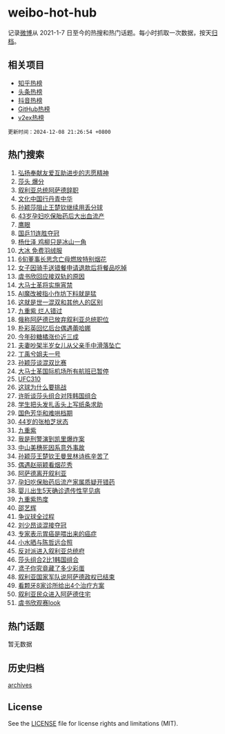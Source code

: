# weibo-hot-hub

记录[微博](https://www.weibo.com)从 2021-1-7 日至今的热搜和热门话题。每小时抓取一次数据，按天[归档](archives)。

## 相关项目

- [知乎热榜](https://github.com/snaildev/zhihu-hot-hub)
- [头条热榜](https://github.com/snaildev/toutiao-hot-hub)
- [抖音热榜](https://github.com/snaildev/douyin-hot-hub)
- [GitHub热榜](https://github.com/snaildev/github-hot-hub)
- [v2ex热榜](https://github.com/snaildev/v2ex-hot-hub)


`更新时间：2024-12-08 21:26:54 +0800`

## 热门搜索

1. [弘扬奉献友爱互助进步的志愿精神](https://m.weibo.cn/search?containerid=100103type%3D1%26t%3D10%26q%3D%23%E5%BC%98%E6%89%AC%E5%A5%89%E7%8C%AE%E5%8F%8B%E7%88%B1%E4%BA%92%E5%8A%A9%E8%BF%9B%E6%AD%A5%E7%9A%84%E5%BF%97%E6%84%BF%E7%B2%BE%E7%A5%9E%23&stream_entry_id=51&isnewpage=1&extparam=seat%3D1%26dgr%3D0%26filter_type%3Drealtimehot%26stream_entry_id%3D51%26c_type%3D51%26q%3D%2523%25E5%25BC%2598%25E6%2589%25AC%25E5%25A5%2589%25E7%258C%25AE%25E5%258F%258B%25E7%2588%25B1%25E4%25BA%2592%25E5%258A%25A9%25E8%25BF%259B%25E6%25AD%25A5%25E7%259A%2584%25E5%25BF%2597%25E6%2584%25BF%25E7%25B2%25BE%25E7%25A5%259E%2523%26pos%3D0%26cate%3D10103%26display_time%3D1733664413%26pre_seqid%3D17336644136500222365317)
1. [莎头 爆分](https://m.weibo.cn/search?containerid=100103type%3D1%26t%3D10%26q%3D%E8%8E%8E%E5%A4%B4+%E7%88%86%E5%88%86&stream_entry_id=31&isnewpage=1&extparam=seat%3D1%26flag%3D2%26c_type%3D31%26pos%3D0%26q%3D%25E8%258E%258E%25E5%25A4%25B4%2520%25E7%2588%2586%25E5%2588%2586%26dgr%3D0%26lcate%3D5001%26stream_entry_id%3D31%26cate%3D5001%26realpos%3D1%26band_rank%3D1%26filter_type%3Drealtimehot%26display_time%3D1733664413%26pre_seqid%3D17336644136500222365317)
1. [叙利亚总统阿萨德辞职](https://m.weibo.cn/search?containerid=100103type%3D1%26t%3D10%26q%3D%23%E5%8F%99%E5%88%A9%E4%BA%9A%E6%80%BB%E7%BB%9F%E9%98%BF%E8%90%A8%E5%BE%B7%E8%BE%9E%E8%81%8C%23&stream_entry_id=31&isnewpage=1&extparam=seat%3D1%26flag%3D1%26c_type%3D31%26pos%3D1%26q%3D%2523%25E5%258F%2599%25E5%2588%25A9%25E4%25BA%259A%25E6%2580%25BB%25E7%25BB%259F%25E9%2598%25BF%25E8%2590%25A8%25E5%25BE%25B7%25E8%25BE%259E%25E8%2581%258C%2523%26dgr%3D0%26lcate%3D5001%26stream_entry_id%3D31%26cate%3D5001%26realpos%3D2%26band_rank%3D2%26filter_type%3Drealtimehot%26display_time%3D1733664413%26pre_seqid%3D17336644136500222365317)
1. [文化中国行丹青中华](https://m.weibo.cn/search?containerid=100103type%3D1%26t%3D10%26q%3D%23%E6%96%87%E5%8C%96%E4%B8%AD%E5%9B%BD%E8%A1%8C%E4%B8%B9%E9%9D%92%E4%B8%AD%E5%8D%8E%23&stream_entry_id=31&isnewpage=1&extparam=seat%3D1%26flag%3D1%26c_type%3D31%26pos%3D2%26q%3D%2523%25E6%2596%2587%25E5%258C%2596%25E4%25B8%25AD%25E5%259B%25BD%25E8%25A1%258C%25E4%25B8%25B9%25E9%259D%2592%25E4%25B8%25AD%25E5%258D%258E%2523%26dgr%3D0%26lcate%3D5001%26stream_entry_id%3D31%26cate%3D5001%26realpos%3D3%26band_rank%3D3%26filter_type%3Drealtimehot%26display_time%3D1733664413%26pre_seqid%3D17336644136500222365317)
1. [孙颖莎阻止王楚钦继续用丢分球](https://m.weibo.cn/search?containerid=100103type%3D1%26t%3D10%26q%3D%23%E5%AD%99%E9%A2%96%E8%8E%8E%E9%98%BB%E6%AD%A2%E7%8E%8B%E6%A5%9A%E9%92%A6%E7%BB%A7%E7%BB%AD%E7%94%A8%E4%B8%A2%E5%88%86%E7%90%83%23&stream_entry_id=31&isnewpage=1&extparam=seat%3D1%26flag%3D1%26c_type%3D31%26pos%3D3%26q%3D%2523%25E5%25AD%2599%25E9%25A2%2596%25E8%258E%258E%25E9%2598%25BB%25E6%25AD%25A2%25E7%258E%258B%25E6%25A5%259A%25E9%2592%25A6%25E7%25BB%25A7%25E7%25BB%25AD%25E7%2594%25A8%25E4%25B8%25A2%25E5%2588%2586%25E7%2590%2583%2523%26dgr%3D0%26lcate%3D5001%26stream_entry_id%3D31%26cate%3D5001%26realpos%3D4%26band_rank%3D4%26filter_type%3Drealtimehot%26display_time%3D1733664413%26pre_seqid%3D17336644136500222365317)
1. [43岁孕妇吃保胎药后大出血流产](https://m.weibo.cn/search?containerid=100103type%3D1%26t%3D10%26q%3D%2343%E5%B2%81%E5%AD%95%E5%A6%87%E5%90%83%E4%BF%9D%E8%83%8E%E8%8D%AF%E5%90%8E%E5%A4%A7%E5%87%BA%E8%A1%80%E6%B5%81%E4%BA%A7%23&stream_entry_id=31&isnewpage=1&extparam=seat%3D1%26flag%3D1%26c_type%3D31%26pos%3D4%26q%3D%252343%25E5%25B2%2581%25E5%25AD%2595%25E5%25A6%2587%25E5%2590%2583%25E4%25BF%259D%25E8%2583%258E%25E8%258D%25AF%25E5%2590%258E%25E5%25A4%25A7%25E5%2587%25BA%25E8%25A1%2580%25E6%25B5%2581%25E4%25BA%25A7%2523%26dgr%3D0%26lcate%3D5001%26stream_entry_id%3D31%26cate%3D5001%26realpos%3D5%26band_rank%3D5%26filter_type%3Drealtimehot%26display_time%3D1733664413%26pre_seqid%3D17336644136500222365317)
1. [鹰眼](https://m.weibo.cn/search?containerid=100103type%3D1%26t%3D10%26q%3D%E9%B9%B0%E7%9C%BC&stream_entry_id=31&isnewpage=1&extparam=seat%3D1%26flag%3D0%26c_type%3D31%26pos%3D5%26q%3D%25E9%25B9%25B0%25E7%259C%25BC%26dgr%3D0%26lcate%3D5001%26stream_entry_id%3D31%26cate%3D5001%26realpos%3D6%26band_rank%3D6%26filter_type%3Drealtimehot%26display_time%3D1733664413%26pre_seqid%3D17336644136500222365317)
1. [国乒11连胜夺冠](https://m.weibo.cn/search?containerid=100103type%3D1%26t%3D10%26q%3D%23%E5%9B%BD%E4%B9%9211%E8%BF%9E%E8%83%9C%E5%A4%BA%E5%86%A0%23&stream_entry_id=31&isnewpage=1&extparam=seat%3D1%26flag%3D1%26c_type%3D31%26pos%3D6%26q%3D%2523%25E5%259B%25BD%25E4%25B9%259211%25E8%25BF%259E%25E8%2583%259C%25E5%25A4%25BA%25E5%2586%25A0%2523%26dgr%3D0%26lcate%3D5001%26stream_entry_id%3D31%26cate%3D5001%26realpos%3D7%26band_rank%3D7%26filter_type%3Drealtimehot%26display_time%3D1733664413%26pre_seqid%3D17336644136500222365317)
1. [杨仕泽 鸡柳只是冰山一角](https://m.weibo.cn/search?containerid=100103type%3D1%26t%3D10%26q%3D%E6%9D%A8%E4%BB%95%E6%B3%BD+%E9%B8%A1%E6%9F%B3%E5%8F%AA%E6%98%AF%E5%86%B0%E5%B1%B1%E4%B8%80%E8%A7%92&stream_entry_id=31&isnewpage=1&extparam=seat%3D1%26flag%3D1%26c_type%3D31%26pos%3D7%26q%3D%25E6%259D%25A8%25E4%25BB%2595%25E6%25B3%25BD%2520%25E9%25B8%25A1%25E6%259F%25B3%25E5%258F%25AA%25E6%2598%25AF%25E5%2586%25B0%25E5%25B1%25B1%25E4%25B8%2580%25E8%25A7%2592%26dgr%3D0%26lcate%3D5001%26stream_entry_id%3D31%26cate%3D5001%26realpos%3D8%26band_rank%3D8%26filter_type%3Drealtimehot%26display_time%3D1733664413%26pre_seqid%3D17336644136500222365317)
1. [大冰 免费羽绒服](https://m.weibo.cn/search?containerid=100103type%3D1%26t%3D10%26q%3D%E5%A4%A7%E5%86%B0+%E5%85%8D%E8%B4%B9%E7%BE%BD%E7%BB%92%E6%9C%8D&stream_entry_id=31&isnewpage=1&extparam=seat%3D1%26flag%3D2%26c_type%3D31%26pos%3D8%26q%3D%25E5%25A4%25A7%25E5%2586%25B0%2520%25E5%2585%258D%25E8%25B4%25B9%25E7%25BE%25BD%25E7%25BB%2592%25E6%259C%258D%26dgr%3D0%26lcate%3D5001%26stream_entry_id%3D31%26cate%3D5001%26realpos%3D9%26band_rank%3D9%26filter_type%3Drealtimehot%26display_time%3D1733664413%26pre_seqid%3D17336644136500222365317)
1. [6旬董事长思念亡母燃放特别烟花](https://m.weibo.cn/search?containerid=100103type%3D1%26t%3D10%26q%3D%236%E6%97%AC%E8%91%A3%E4%BA%8B%E9%95%BF%E6%80%9D%E5%BF%B5%E4%BA%A1%E6%AF%8D%E7%87%83%E6%94%BE%E7%89%B9%E5%88%AB%E7%83%9F%E8%8A%B1%23&stream_entry_id=31&isnewpage=1&extparam=seat%3D1%26flag%3D1%26c_type%3D31%26pos%3D9%26q%3D%25236%25E6%2597%25AC%25E8%2591%25A3%25E4%25BA%258B%25E9%2595%25BF%25E6%2580%259D%25E5%25BF%25B5%25E4%25BA%25A1%25E6%25AF%258D%25E7%2587%2583%25E6%2594%25BE%25E7%2589%25B9%25E5%2588%25AB%25E7%2583%259F%25E8%258A%25B1%2523%26dgr%3D0%26lcate%3D5001%26stream_entry_id%3D31%26cate%3D5001%26realpos%3D10%26band_rank%3D10%26filter_type%3Drealtimehot%26display_time%3D1733664413%26pre_seqid%3D17336644136500222365317)
1. [女子因骑手送错餐申请退款后将餐品吃掉](https://m.weibo.cn/search?containerid=100103type%3D1%26t%3D10%26q%3D%23%E5%A5%B3%E5%AD%90%E5%9B%A0%E9%AA%91%E6%89%8B%E9%80%81%E9%94%99%E9%A4%90%E7%94%B3%E8%AF%B7%E9%80%80%E6%AC%BE%E5%90%8E%E5%B0%86%E9%A4%90%E5%93%81%E5%90%83%E6%8E%89%23&stream_entry_id=31&isnewpage=1&extparam=seat%3D1%26flag%3D2%26c_type%3D31%26pos%3D10%26q%3D%2523%25E5%25A5%25B3%25E5%25AD%2590%25E5%259B%25A0%25E9%25AA%2591%25E6%2589%258B%25E9%2580%2581%25E9%2594%2599%25E9%25A4%2590%25E7%2594%25B3%25E8%25AF%25B7%25E9%2580%2580%25E6%25AC%25BE%25E5%2590%258E%25E5%25B0%2586%25E9%25A4%2590%25E5%2593%2581%25E5%2590%2583%25E6%258E%2589%2523%26dgr%3D0%26lcate%3D5001%26stream_entry_id%3D31%26cate%3D5001%26realpos%3D11%26band_rank%3D11%26filter_type%3Drealtimehot%26display_time%3D1733664413%26pre_seqid%3D17336644136500222365317)
1. [虞书欣回应接双轨的原因](https://m.weibo.cn/search?containerid=100103type%3D1%26t%3D10%26q%3D%23%E8%99%9E%E4%B9%A6%E6%AC%A3%E5%9B%9E%E5%BA%94%E6%8E%A5%E5%8F%8C%E8%BD%A8%E7%9A%84%E5%8E%9F%E5%9B%A0%23&stream_entry_id=31&isnewpage=1&extparam=seat%3D1%26flag%3D2%26c_type%3D31%26pos%3D11%26q%3D%2523%25E8%2599%259E%25E4%25B9%25A6%25E6%25AC%25A3%25E5%259B%259E%25E5%25BA%2594%25E6%258E%25A5%25E5%258F%258C%25E8%25BD%25A8%25E7%259A%2584%25E5%258E%259F%25E5%259B%25A0%2523%26dgr%3D0%26lcate%3D5001%26stream_entry_id%3D31%26cate%3D5001%26realpos%3D12%26band_rank%3D12%26filter_type%3Drealtimehot%26display_time%3D1733664413%26pre_seqid%3D17336644136500222365317)
1. [大马士革将实施宵禁](https://m.weibo.cn/search?containerid=100103type%3D1%26t%3D10%26q%3D%23%E5%A4%A7%E9%A9%AC%E5%A3%AB%E9%9D%A9%E5%B0%86%E5%AE%9E%E6%96%BD%E5%AE%B5%E7%A6%81%23&stream_entry_id=31&isnewpage=1&extparam=seat%3D1%26flag%3D1%26c_type%3D31%26pos%3D12%26q%3D%2523%25E5%25A4%25A7%25E9%25A9%25AC%25E5%25A3%25AB%25E9%259D%25A9%25E5%25B0%2586%25E5%25AE%259E%25E6%2596%25BD%25E5%25AE%25B5%25E7%25A6%2581%2523%26dgr%3D0%26lcate%3D5001%26stream_entry_id%3D31%26cate%3D5001%26realpos%3D13%26band_rank%3D13%26filter_type%3Drealtimehot%26display_time%3D1733664413%26pre_seqid%3D17336644136500222365317)
1. [AI魔改被指小作坊下料就是猛](https://m.weibo.cn/search?containerid=100103type%3D1%26t%3D10%26q%3D%23AI%E9%AD%94%E6%94%B9%E8%A2%AB%E6%8C%87%E5%B0%8F%E4%BD%9C%E5%9D%8A%E4%B8%8B%E6%96%99%E5%B0%B1%E6%98%AF%E7%8C%9B%23&stream_entry_id=31&isnewpage=1&extparam=seat%3D1%26flag%3D1%26c_type%3D31%26pos%3D13%26q%3D%2523AI%25E9%25AD%2594%25E6%2594%25B9%25E8%25A2%25AB%25E6%258C%2587%25E5%25B0%258F%25E4%25BD%259C%25E5%259D%258A%25E4%25B8%258B%25E6%2596%2599%25E5%25B0%25B1%25E6%2598%25AF%25E7%258C%259B%2523%26dgr%3D0%26lcate%3D5001%26stream_entry_id%3D31%26cate%3D5001%26realpos%3D14%26band_rank%3D14%26filter_type%3Drealtimehot%26display_time%3D1733664413%26pre_seqid%3D17336644136500222365317)
1. [这就是世一混双和其他人的区别](https://m.weibo.cn/search?containerid=100103type%3D1%26t%3D10%26q%3D%E8%BF%99%E5%B0%B1%E6%98%AF%E4%B8%96%E4%B8%80%E6%B7%B7%E5%8F%8C%E5%92%8C%E5%85%B6%E4%BB%96%E4%BA%BA%E7%9A%84%E5%8C%BA%E5%88%AB&stream_entry_id=31&isnewpage=1&extparam=seat%3D1%26flag%3D1%26c_type%3D31%26pos%3D14%26q%3D%25E8%25BF%2599%25E5%25B0%25B1%25E6%2598%25AF%25E4%25B8%2596%25E4%25B8%2580%25E6%25B7%25B7%25E5%258F%258C%25E5%2592%258C%25E5%2585%25B6%25E4%25BB%2596%25E4%25BA%25BA%25E7%259A%2584%25E5%258C%25BA%25E5%2588%25AB%26dgr%3D0%26lcate%3D5001%26stream_entry_id%3D31%26cate%3D5001%26realpos%3D15%26band_rank%3D15%26filter_type%3Drealtimehot%26display_time%3D1733664413%26pre_seqid%3D17336644136500222365317)
1. [九重紫 烂人错过](https://m.weibo.cn/search?containerid=100103type%3D1%26t%3D10%26q%3D%E4%B9%9D%E9%87%8D%E7%B4%AB+%E7%83%82%E4%BA%BA%E9%94%99%E8%BF%87&stream_entry_id=31&isnewpage=1&extparam=seat%3D1%26flag%3D1%26c_type%3D31%26pos%3D15%26q%3D%25E4%25B9%259D%25E9%2587%258D%25E7%25B4%25AB%2520%25E7%2583%2582%25E4%25BA%25BA%25E9%2594%2599%25E8%25BF%2587%26dgr%3D0%26lcate%3D5001%26stream_entry_id%3D31%26cate%3D5001%26realpos%3D16%26band_rank%3D16%26filter_type%3Drealtimehot%26display_time%3D1733664413%26pre_seqid%3D17336644136500222365317)
1. [俄称阿萨德已放弃叙利亚总统职位](https://m.weibo.cn/search?containerid=100103type%3D1%26t%3D10%26q%3D%23%E4%BF%84%E7%A7%B0%E9%98%BF%E8%90%A8%E5%BE%B7%E5%B7%B2%E6%94%BE%E5%BC%83%E5%8F%99%E5%88%A9%E4%BA%9A%E6%80%BB%E7%BB%9F%E8%81%8C%E4%BD%8D%23&stream_entry_id=31&isnewpage=1&extparam=seat%3D1%26flag%3D0%26c_type%3D31%26pos%3D16%26q%3D%2523%25E4%25BF%2584%25E7%25A7%25B0%25E9%2598%25BF%25E8%2590%25A8%25E5%25BE%25B7%25E5%25B7%25B2%25E6%2594%25BE%25E5%25BC%2583%25E5%258F%2599%25E5%2588%25A9%25E4%25BA%259A%25E6%2580%25BB%25E7%25BB%259F%25E8%2581%258C%25E4%25BD%258D%2523%26dgr%3D0%26lcate%3D5001%26stream_entry_id%3D31%26cate%3D5001%26realpos%3D17%26band_rank%3D17%26filter_type%3Drealtimehot%26display_time%3D1733664413%26pre_seqid%3D17336644136500222365317)
1. [朴彩英回忆后台偶遇蕾哈娜](https://m.weibo.cn/search?containerid=100103type%3D1%26t%3D10%26q%3D%23%E6%9C%B4%E5%BD%A9%E8%8B%B1%E5%9B%9E%E5%BF%86%E5%90%8E%E5%8F%B0%E5%81%B6%E9%81%87%E8%95%BE%E5%93%88%E5%A8%9C%23&stream_entry_id=31&isnewpage=1&extparam=seat%3D1%26flag%3D1%26c_type%3D31%26pos%3D17%26q%3D%2523%25E6%259C%25B4%25E5%25BD%25A9%25E8%258B%25B1%25E5%259B%259E%25E5%25BF%2586%25E5%2590%258E%25E5%258F%25B0%25E5%2581%25B6%25E9%2581%2587%25E8%2595%25BE%25E5%2593%2588%25E5%25A8%259C%2523%26dgr%3D0%26lcate%3D5001%26stream_entry_id%3D31%26cate%3D5001%26realpos%3D18%26band_rank%3D18%26filter_type%3Drealtimehot%26display_time%3D1733664413%26pre_seqid%3D17336644136500222365317)
1. [今年砂糖橘涨价近三成](https://m.weibo.cn/search?containerid=100103type%3D1%26t%3D10%26q%3D%23%E4%BB%8A%E5%B9%B4%E7%A0%82%E7%B3%96%E6%A9%98%E6%B6%A8%E4%BB%B7%E8%BF%91%E4%B8%89%E6%88%90%23&stream_entry_id=31&isnewpage=1&extparam=seat%3D1%26flag%3D1%26c_type%3D31%26pos%3D18%26q%3D%2523%25E4%25BB%258A%25E5%25B9%25B4%25E7%25A0%2582%25E7%25B3%2596%25E6%25A9%2598%25E6%25B6%25A8%25E4%25BB%25B7%25E8%25BF%2591%25E4%25B8%2589%25E6%2588%2590%2523%26dgr%3D0%26lcate%3D5001%26stream_entry_id%3D31%26cate%3D5001%26realpos%3D19%26band_rank%3D19%26filter_type%3Drealtimehot%26display_time%3D1733664413%26pre_seqid%3D17336644136500222365317)
1. [夫妻吵架半岁女儿从父亲手中滑落坠亡](https://m.weibo.cn/search?containerid=100103type%3D1%26t%3D10%26q%3D%23%E5%A4%AB%E5%A6%BB%E5%90%B5%E6%9E%B6%E5%8D%8A%E5%B2%81%E5%A5%B3%E5%84%BF%E4%BB%8E%E7%88%B6%E4%BA%B2%E6%89%8B%E4%B8%AD%E6%BB%91%E8%90%BD%E5%9D%A0%E4%BA%A1%23&stream_entry_id=31&isnewpage=1&extparam=seat%3D1%26flag%3D0%26c_type%3D31%26pos%3D19%26q%3D%2523%25E5%25A4%25AB%25E5%25A6%25BB%25E5%2590%25B5%25E6%259E%25B6%25E5%258D%258A%25E5%25B2%2581%25E5%25A5%25B3%25E5%2584%25BF%25E4%25BB%258E%25E7%2588%25B6%25E4%25BA%25B2%25E6%2589%258B%25E4%25B8%25AD%25E6%25BB%2591%25E8%2590%25BD%25E5%259D%25A0%25E4%25BA%25A1%2523%26dgr%3D0%26lcate%3D5001%26stream_entry_id%3D31%26cate%3D5001%26realpos%3D20%26band_rank%3D20%26filter_type%3Drealtimehot%26display_time%3D1733664413%26pre_seqid%3D17336644136500222365317)
1. [丁禹兮姐夫一号](https://m.weibo.cn/search?containerid=100103type%3D1%26t%3D10%26q%3D%23%E4%B8%81%E7%A6%B9%E5%85%AE%E5%A7%90%E5%A4%AB%E4%B8%80%E5%8F%B7%23&stream_entry_id=31&isnewpage=1&extparam=seat%3D1%26flag%3D1%26c_type%3D31%26pos%3D20%26q%3D%2523%25E4%25B8%2581%25E7%25A6%25B9%25E5%2585%25AE%25E5%25A7%2590%25E5%25A4%25AB%25E4%25B8%2580%25E5%258F%25B7%2523%26dgr%3D0%26lcate%3D5001%26stream_entry_id%3D31%26cate%3D5001%26realpos%3D21%26band_rank%3D21%26filter_type%3Drealtimehot%26display_time%3D1733664413%26pre_seqid%3D17336644136500222365317)
1. [孙颖莎谈混双比赛](https://m.weibo.cn/search?containerid=100103type%3D1%26t%3D10%26q%3D%23%E5%AD%99%E9%A2%96%E8%8E%8E%E8%B0%88%E6%B7%B7%E5%8F%8C%E6%AF%94%E8%B5%9B%23&stream_entry_id=31&isnewpage=1&extparam=seat%3D1%26flag%3D1%26c_type%3D31%26pos%3D21%26q%3D%2523%25E5%25AD%2599%25E9%25A2%2596%25E8%258E%258E%25E8%25B0%2588%25E6%25B7%25B7%25E5%258F%258C%25E6%25AF%2594%25E8%25B5%259B%2523%26dgr%3D0%26lcate%3D5001%26stream_entry_id%3D31%26cate%3D5001%26realpos%3D22%26band_rank%3D22%26filter_type%3Drealtimehot%26display_time%3D1733664413%26pre_seqid%3D17336644136500222365317)
1. [大马士革国际机场所有航班已暂停](https://m.weibo.cn/search?containerid=100103type%3D1%26t%3D10%26q%3D%23%E5%A4%A7%E9%A9%AC%E5%A3%AB%E9%9D%A9%E5%9B%BD%E9%99%85%E6%9C%BA%E5%9C%BA%E6%89%80%E6%9C%89%E8%88%AA%E7%8F%AD%E5%B7%B2%E6%9A%82%E5%81%9C%23&stream_entry_id=31&isnewpage=1&extparam=seat%3D1%26flag%3D0%26c_type%3D31%26pos%3D22%26q%3D%2523%25E5%25A4%25A7%25E9%25A9%25AC%25E5%25A3%25AB%25E9%259D%25A9%25E5%259B%25BD%25E9%2599%2585%25E6%259C%25BA%25E5%259C%25BA%25E6%2589%2580%25E6%259C%2589%25E8%2588%25AA%25E7%258F%25AD%25E5%25B7%25B2%25E6%259A%2582%25E5%2581%259C%2523%26dgr%3D0%26lcate%3D5001%26stream_entry_id%3D31%26cate%3D5001%26realpos%3D23%26band_rank%3D23%26filter_type%3Drealtimehot%26display_time%3D1733664413%26pre_seqid%3D17336644136500222365317)
1. [UFC310](https://m.weibo.cn/search?containerid=100103type%3D1%26t%3D10%26q%3D%23UFC310%23&stream_entry_id=31&isnewpage=1&extparam=seat%3D1%26flag%3D1%26c_type%3D31%26pos%3D23%26q%3D%2523UFC310%2523%26dgr%3D0%26lcate%3D5001%26stream_entry_id%3D31%26cate%3D5001%26realpos%3D24%26band_rank%3D24%26filter_type%3Drealtimehot%26display_time%3D1733664413%26pre_seqid%3D17336644136500222365317)
1. [这球为什么要挑战](https://m.weibo.cn/search?containerid=100103type%3D1%26t%3D10%26q%3D%E8%BF%99%E7%90%83%E4%B8%BA%E4%BB%80%E4%B9%88%E8%A6%81%E6%8C%91%E6%88%98&stream_entry_id=31&isnewpage=1&extparam=seat%3D1%26flag%3D1%26c_type%3D31%26pos%3D24%26q%3D%25E8%25BF%2599%25E7%2590%2583%25E4%25B8%25BA%25E4%25BB%2580%25E4%25B9%2588%25E8%25A6%2581%25E6%258C%2591%25E6%2588%2598%26dgr%3D0%26lcate%3D5001%26stream_entry_id%3D31%26cate%3D5001%26realpos%3D25%26band_rank%3D25%26filter_type%3Drealtimehot%26display_time%3D1733664413%26pre_seqid%3D17336644136500222365317)
1. [许昕谈莎头组合对阵韩国组合](https://m.weibo.cn/search?containerid=100103type%3D1%26t%3D10%26q%3D%23%E8%AE%B8%E6%98%95%E8%B0%88%E8%8E%8E%E5%A4%B4%E7%BB%84%E5%90%88%E5%AF%B9%E9%98%B5%E9%9F%A9%E5%9B%BD%E7%BB%84%E5%90%88%23&stream_entry_id=31&isnewpage=1&extparam=seat%3D1%26flag%3D1%26c_type%3D31%26pos%3D25%26q%3D%2523%25E8%25AE%25B8%25E6%2598%2595%25E8%25B0%2588%25E8%258E%258E%25E5%25A4%25B4%25E7%25BB%2584%25E5%2590%2588%25E5%25AF%25B9%25E9%2598%25B5%25E9%259F%25A9%25E5%259B%25BD%25E7%25BB%2584%25E5%2590%2588%2523%26dgr%3D0%26lcate%3D5001%26stream_entry_id%3D31%26cate%3D5001%26realpos%3D26%26band_rank%3D26%26filter_type%3Drealtimehot%26display_time%3D1733664413%26pre_seqid%3D17336644136500222365317)
1. [学生把头发扎舌头上写纸条求助](https://m.weibo.cn/search?containerid=100103type%3D1%26t%3D10%26q%3D%23%E5%AD%A6%E7%94%9F%E6%8A%8A%E5%A4%B4%E5%8F%91%E6%89%8E%E8%88%8C%E5%A4%B4%E4%B8%8A%E5%86%99%E7%BA%B8%E6%9D%A1%E6%B1%82%E5%8A%A9%23&stream_entry_id=31&isnewpage=1&extparam=seat%3D1%26flag%3D0%26c_type%3D31%26pos%3D26%26q%3D%2523%25E5%25AD%25A6%25E7%2594%259F%25E6%258A%258A%25E5%25A4%25B4%25E5%258F%2591%25E6%2589%258E%25E8%2588%258C%25E5%25A4%25B4%25E4%25B8%258A%25E5%2586%2599%25E7%25BA%25B8%25E6%259D%25A1%25E6%25B1%2582%25E5%258A%25A9%2523%26dgr%3D0%26lcate%3D5001%26stream_entry_id%3D31%26cate%3D5001%26realpos%3D27%26band_rank%3D27%26filter_type%3Drealtimehot%26display_time%3D1733664413%26pre_seqid%3D17336644136500222365317)
1. [国色芳华和难哄档期](https://m.weibo.cn/search?containerid=100103type%3D1%26t%3D10%26q%3D%23%E5%9B%BD%E8%89%B2%E8%8A%B3%E5%8D%8E%E5%92%8C%E9%9A%BE%E5%93%84%E6%A1%A3%E6%9C%9F%23&stream_entry_id=31&isnewpage=1&extparam=seat%3D1%26flag%3D1%26c_type%3D31%26pos%3D27%26q%3D%2523%25E5%259B%25BD%25E8%2589%25B2%25E8%258A%25B3%25E5%258D%258E%25E5%2592%258C%25E9%259A%25BE%25E5%2593%2584%25E6%25A1%25A3%25E6%259C%259F%2523%26dgr%3D0%26lcate%3D5001%26stream_entry_id%3D31%26cate%3D5001%26realpos%3D28%26band_rank%3D28%26filter_type%3Drealtimehot%26display_time%3D1733664413%26pre_seqid%3D17336644136500222365317)
1. [44岁的张柏芝状态](https://m.weibo.cn/search?containerid=100103type%3D1%26t%3D10%26q%3D%2344%E5%B2%81%E7%9A%84%E5%BC%A0%E6%9F%8F%E8%8A%9D%E7%8A%B6%E6%80%81%23&stream_entry_id=31&isnewpage=1&extparam=seat%3D1%26flag%3D0%26c_type%3D31%26pos%3D28%26q%3D%252344%25E5%25B2%2581%25E7%259A%2584%25E5%25BC%25A0%25E6%259F%258F%25E8%258A%259D%25E7%258A%25B6%25E6%2580%2581%2523%26dgr%3D0%26lcate%3D5001%26stream_entry_id%3D31%26cate%3D5001%26realpos%3D29%26band_rank%3D29%26filter_type%3Drealtimehot%26display_time%3D1733664413%26pre_seqid%3D17336644136500222365317)
1. [九重紫](https://m.weibo.cn/search?containerid=100103type%3D1%26t%3D10%26q%3D%E4%B9%9D%E9%87%8D%E7%B4%AB&stream_entry_id=31&isnewpage=1&extparam=seat%3D1%26flag%3D0%26c_type%3D31%26pos%3D29%26q%3D%25E4%25B9%259D%25E9%2587%258D%25E7%25B4%25AB%26dgr%3D0%26lcate%3D5001%26stream_entry_id%3D31%26cate%3D5001%26realpos%3D30%26band_rank%3D30%26filter_type%3Drealtimehot%26display_time%3D1733664413%26pre_seqid%3D17336644136500222365317)
1. [我是刑警演到凯里爆炸案](https://m.weibo.cn/search?containerid=100103type%3D1%26t%3D10%26q%3D%E6%88%91%E6%98%AF%E5%88%91%E8%AD%A6%E6%BC%94%E5%88%B0%E5%87%AF%E9%87%8C%E7%88%86%E7%82%B8%E6%A1%88&stream_entry_id=31&isnewpage=1&extparam=seat%3D1%26flag%3D1%26c_type%3D31%26pos%3D30%26q%3D%25E6%2588%2591%25E6%2598%25AF%25E5%2588%2591%25E8%25AD%25A6%25E6%25BC%2594%25E5%2588%25B0%25E5%2587%25AF%25E9%2587%258C%25E7%2588%2586%25E7%2582%25B8%25E6%25A1%2588%26dgr%3D0%26lcate%3D5001%26stream_entry_id%3D31%26cate%3D5001%26realpos%3D31%26band_rank%3D31%26filter_type%3Drealtimehot%26display_time%3D1733664413%26pre_seqid%3D17336644136500222365317)
1. [中山美穗死因系意外事故](https://m.weibo.cn/search?containerid=100103type%3D1%26t%3D10%26q%3D%23%E4%B8%AD%E5%B1%B1%E7%BE%8E%E7%A9%97%E6%AD%BB%E5%9B%A0%E7%B3%BB%E6%84%8F%E5%A4%96%E4%BA%8B%E6%95%85%23&stream_entry_id=31&isnewpage=1&extparam=seat%3D1%26flag%3D0%26c_type%3D31%26pos%3D31%26q%3D%2523%25E4%25B8%25AD%25E5%25B1%25B1%25E7%25BE%258E%25E7%25A9%2597%25E6%25AD%25BB%25E5%259B%25A0%25E7%25B3%25BB%25E6%2584%258F%25E5%25A4%2596%25E4%25BA%258B%25E6%2595%2585%2523%26dgr%3D0%26lcate%3D5001%26stream_entry_id%3D31%26cate%3D5001%26realpos%3D32%26band_rank%3D32%26filter_type%3Drealtimehot%26display_time%3D1733664413%26pre_seqid%3D17336644136500222365317)
1. [孙颖莎王楚钦王曼昱林诗栋辛苦了](https://m.weibo.cn/search?containerid=100103type%3D1%26t%3D10%26q%3D%23%E5%AD%99%E9%A2%96%E8%8E%8E%E7%8E%8B%E6%A5%9A%E9%92%A6%E7%8E%8B%E6%9B%BC%E6%98%B1%E6%9E%97%E8%AF%97%E6%A0%8B%E8%BE%9B%E8%8B%A6%E4%BA%86%23&stream_entry_id=31&isnewpage=1&extparam=seat%3D1%26flag%3D1%26c_type%3D31%26pos%3D32%26q%3D%2523%25E5%25AD%2599%25E9%25A2%2596%25E8%258E%258E%25E7%258E%258B%25E6%25A5%259A%25E9%2592%25A6%25E7%258E%258B%25E6%259B%25BC%25E6%2598%25B1%25E6%259E%2597%25E8%25AF%2597%25E6%25A0%258B%25E8%25BE%259B%25E8%258B%25A6%25E4%25BA%2586%2523%26dgr%3D0%26lcate%3D5001%26stream_entry_id%3D31%26cate%3D5001%26realpos%3D33%26band_rank%3D33%26filter_type%3Drealtimehot%26display_time%3D1733664413%26pre_seqid%3D17336644136500222365317)
1. [偶遇赵丽颖看烟花秀](https://m.weibo.cn/search?containerid=100103type%3D1%26t%3D10%26q%3D%23%E5%81%B6%E9%81%87%E8%B5%B5%E4%B8%BD%E9%A2%96%E7%9C%8B%E7%83%9F%E8%8A%B1%E7%A7%80%23&stream_entry_id=31&isnewpage=1&extparam=seat%3D1%26flag%3D0%26c_type%3D31%26pos%3D33%26q%3D%2523%25E5%2581%25B6%25E9%2581%2587%25E8%25B5%25B5%25E4%25B8%25BD%25E9%25A2%2596%25E7%259C%258B%25E7%2583%259F%25E8%258A%25B1%25E7%25A7%2580%2523%26dgr%3D0%26lcate%3D5001%26stream_entry_id%3D31%26cate%3D5001%26realpos%3D34%26band_rank%3D34%26filter_type%3Drealtimehot%26display_time%3D1733664413%26pre_seqid%3D17336644136500222365317)
1. [阿萨德离开叙利亚](https://m.weibo.cn/search?containerid=100103type%3D1%26t%3D10%26q%3D%23%E9%98%BF%E8%90%A8%E5%BE%B7%E7%A6%BB%E5%BC%80%E5%8F%99%E5%88%A9%E4%BA%9A%23&stream_entry_id=31&isnewpage=1&extparam=seat%3D1%26flag%3D1%26c_type%3D31%26pos%3D34%26q%3D%2523%25E9%2598%25BF%25E8%2590%25A8%25E5%25BE%25B7%25E7%25A6%25BB%25E5%25BC%2580%25E5%258F%2599%25E5%2588%25A9%25E4%25BA%259A%2523%26dgr%3D0%26lcate%3D5001%26stream_entry_id%3D31%26cate%3D5001%26realpos%3D35%26band_rank%3D35%26filter_type%3Drealtimehot%26display_time%3D1733664413%26pre_seqid%3D17336644136500222365317)
1. [孕妇吃保胎药后流产家属质疑开错药](https://m.weibo.cn/search?containerid=100103type%3D1%26t%3D10%26q%3D%23%E5%AD%95%E5%A6%87%E5%90%83%E4%BF%9D%E8%83%8E%E8%8D%AF%E5%90%8E%E6%B5%81%E4%BA%A7%E5%AE%B6%E5%B1%9E%E8%B4%A8%E7%96%91%E5%BC%80%E9%94%99%E8%8D%AF%23&stream_entry_id=31&isnewpage=1&extparam=seat%3D1%26flag%3D1%26c_type%3D31%26pos%3D35%26q%3D%2523%25E5%25AD%2595%25E5%25A6%2587%25E5%2590%2583%25E4%25BF%259D%25E8%2583%258E%25E8%258D%25AF%25E5%2590%258E%25E6%25B5%2581%25E4%25BA%25A7%25E5%25AE%25B6%25E5%25B1%259E%25E8%25B4%25A8%25E7%2596%2591%25E5%25BC%2580%25E9%2594%2599%25E8%258D%25AF%2523%26dgr%3D0%26lcate%3D5001%26stream_entry_id%3D31%26cate%3D5001%26realpos%3D36%26band_rank%3D36%26filter_type%3Drealtimehot%26display_time%3D1733664413%26pre_seqid%3D17336644136500222365317)
1. [婴儿出生5天确诊遗传性罕见病](https://m.weibo.cn/search?containerid=100103type%3D1%26t%3D10%26q%3D%23%E5%A9%B4%E5%84%BF%E5%87%BA%E7%94%9F5%E5%A4%A9%E7%A1%AE%E8%AF%8A%E9%81%97%E4%BC%A0%E6%80%A7%E7%BD%95%E8%A7%81%E7%97%85%23&stream_entry_id=31&isnewpage=1&extparam=seat%3D1%26flag%3D0%26c_type%3D31%26pos%3D36%26q%3D%2523%25E5%25A9%25B4%25E5%2584%25BF%25E5%2587%25BA%25E7%2594%259F5%25E5%25A4%25A9%25E7%25A1%25AE%25E8%25AF%258A%25E9%2581%2597%25E4%25BC%25A0%25E6%2580%25A7%25E7%25BD%2595%25E8%25A7%2581%25E7%2597%2585%2523%26dgr%3D0%26lcate%3D5001%26stream_entry_id%3D31%26cate%3D5001%26realpos%3D37%26band_rank%3D37%26filter_type%3Drealtimehot%26display_time%3D1733664413%26pre_seqid%3D17336644136500222365317)
1. [九重紫热度](https://m.weibo.cn/search?containerid=100103type%3D1%26t%3D10%26q%3D%23%E4%B9%9D%E9%87%8D%E7%B4%AB%E7%83%AD%E5%BA%A6%23&stream_entry_id=31&isnewpage=1&extparam=seat%3D1%26flag%3D1%26c_type%3D31%26pos%3D37%26q%3D%2523%25E4%25B9%259D%25E9%2587%258D%25E7%25B4%25AB%25E7%2583%25AD%25E5%25BA%25A6%2523%26dgr%3D0%26lcate%3D5001%26stream_entry_id%3D31%26cate%3D5001%26realpos%3D38%26band_rank%3D38%26filter_type%3Drealtimehot%26display_time%3D1733664413%26pre_seqid%3D17336644136500222365317)
1. [邵艺辉](https://m.weibo.cn/search?containerid=100103type%3D1%26t%3D10%26q%3D%E9%82%B5%E8%89%BA%E8%BE%89&stream_entry_id=31&isnewpage=1&extparam=seat%3D1%26flag%3D1%26c_type%3D31%26pos%3D38%26q%3D%25E9%2582%25B5%25E8%2589%25BA%25E8%25BE%2589%26dgr%3D0%26lcate%3D5001%26stream_entry_id%3D31%26cate%3D5001%26realpos%3D39%26band_rank%3D39%26filter_type%3Drealtimehot%26display_time%3D1733664413%26pre_seqid%3D17336644136500222365317)
1. [争议球全过程](https://m.weibo.cn/search?containerid=100103type%3D1%26t%3D10%26q%3D%E4%BA%89%E8%AE%AE%E7%90%83%E5%85%A8%E8%BF%87%E7%A8%8B&stream_entry_id=31&isnewpage=1&extparam=seat%3D1%26flag%3D1%26c_type%3D31%26pos%3D39%26q%3D%25E4%25BA%2589%25E8%25AE%25AE%25E7%2590%2583%25E5%2585%25A8%25E8%25BF%2587%25E7%25A8%258B%26dgr%3D0%26lcate%3D5001%26stream_entry_id%3D31%26cate%3D5001%26realpos%3D40%26band_rank%3D40%26filter_type%3Drealtimehot%26display_time%3D1733664413%26pre_seqid%3D17336644136500222365317)
1. [刘少昂谈混接夺冠](https://m.weibo.cn/search?containerid=100103type%3D1%26t%3D10%26q%3D%23%E5%88%98%E5%B0%91%E6%98%82%E8%B0%88%E6%B7%B7%E6%8E%A5%E5%A4%BA%E5%86%A0%23&stream_entry_id=31&isnewpage=1&extparam=seat%3D1%26flag%3D1%26c_type%3D31%26pos%3D40%26q%3D%2523%25E5%2588%2598%25E5%25B0%2591%25E6%2598%2582%25E8%25B0%2588%25E6%25B7%25B7%25E6%258E%25A5%25E5%25A4%25BA%25E5%2586%25A0%2523%26dgr%3D0%26lcate%3D5001%26stream_entry_id%3D31%26cate%3D5001%26realpos%3D41%26band_rank%3D41%26filter_type%3Drealtimehot%26display_time%3D1733664413%26pre_seqid%3D17336644136500222365317)
1. [专家表示胃癌是喂出来的癌症](https://m.weibo.cn/search?containerid=100103type%3D1%26t%3D10%26q%3D%23%E4%B8%93%E5%AE%B6%E8%A1%A8%E7%A4%BA%E8%83%83%E7%99%8C%E6%98%AF%E5%96%82%E5%87%BA%E6%9D%A5%E7%9A%84%E7%99%8C%E7%97%87%23&stream_entry_id=31&isnewpage=1&extparam=seat%3D1%26flag%3D0%26c_type%3D31%26pos%3D41%26q%3D%2523%25E4%25B8%2593%25E5%25AE%25B6%25E8%25A1%25A8%25E7%25A4%25BA%25E8%2583%2583%25E7%2599%258C%25E6%2598%25AF%25E5%2596%2582%25E5%2587%25BA%25E6%259D%25A5%25E7%259A%2584%25E7%2599%258C%25E7%2597%2587%2523%26dgr%3D0%26lcate%3D5001%26stream_entry_id%3D31%26cate%3D5001%26realpos%3D42%26band_rank%3D42%26filter_type%3Drealtimehot%26display_time%3D1733664413%26pre_seqid%3D17336644136500222365317)
1. [小水晒与陈哲远合照](https://m.weibo.cn/search?containerid=100103type%3D1%26t%3D10%26q%3D%23%E5%B0%8F%E6%B0%B4%E6%99%92%E4%B8%8E%E9%99%88%E5%93%B2%E8%BF%9C%E5%90%88%E7%85%A7%23&stream_entry_id=31&isnewpage=1&extparam=seat%3D1%26flag%3D0%26c_type%3D31%26pos%3D42%26q%3D%2523%25E5%25B0%258F%25E6%25B0%25B4%25E6%2599%2592%25E4%25B8%258E%25E9%2599%2588%25E5%2593%25B2%25E8%25BF%259C%25E5%2590%2588%25E7%2585%25A7%2523%26dgr%3D0%26lcate%3D5001%26stream_entry_id%3D31%26cate%3D5001%26realpos%3D43%26band_rank%3D43%26filter_type%3Drealtimehot%26display_time%3D1733664413%26pre_seqid%3D17336644136500222365317)
1. [反对派进入叙利亚总统府](https://m.weibo.cn/search?containerid=100103type%3D1%26t%3D10%26q%3D%23%E5%8F%8D%E5%AF%B9%E6%B4%BE%E8%BF%9B%E5%85%A5%E5%8F%99%E5%88%A9%E4%BA%9A%E6%80%BB%E7%BB%9F%E5%BA%9C%23&stream_entry_id=31&isnewpage=1&extparam=seat%3D1%26flag%3D0%26c_type%3D31%26pos%3D43%26q%3D%2523%25E5%258F%258D%25E5%25AF%25B9%25E6%25B4%25BE%25E8%25BF%259B%25E5%2585%25A5%25E5%258F%2599%25E5%2588%25A9%25E4%25BA%259A%25E6%2580%25BB%25E7%25BB%259F%25E5%25BA%259C%2523%26dgr%3D0%26lcate%3D5001%26stream_entry_id%3D31%26cate%3D5001%26realpos%3D44%26band_rank%3D44%26filter_type%3Drealtimehot%26display_time%3D1733664413%26pre_seqid%3D17336644136500222365317)
1. [莎头组合2比1韩国组合](https://m.weibo.cn/search?containerid=100103type%3D1%26t%3D10%26q%3D%23%E8%8E%8E%E5%A4%B4%E7%BB%84%E5%90%882%E6%AF%941%E9%9F%A9%E5%9B%BD%E7%BB%84%E5%90%88%23&stream_entry_id=31&isnewpage=1&extparam=seat%3D1%26flag%3D1%26c_type%3D31%26pos%3D44%26q%3D%2523%25E8%258E%258E%25E5%25A4%25B4%25E7%25BB%2584%25E5%2590%25882%25E6%25AF%25941%25E9%259F%25A9%25E5%259B%25BD%25E7%25BB%2584%25E5%2590%2588%2523%26dgr%3D0%26lcate%3D5001%26stream_entry_id%3D31%26cate%3D5001%26realpos%3D45%26band_rank%3D45%26filter_type%3Drealtimehot%26display_time%3D1733664413%26pre_seqid%3D17336644136500222365317)
1. [鸢子你究竟藏了多少彩蛋](https://m.weibo.cn/search?containerid=100103type%3D1%26t%3D10%26q%3D%E9%B8%A2%E5%AD%90%E4%BD%A0%E7%A9%B6%E7%AB%9F%E8%97%8F%E4%BA%86%E5%A4%9A%E5%B0%91%E5%BD%A9%E8%9B%8B&stream_entry_id=31&isnewpage=1&extparam=seat%3D1%26filter_type%3Drealtimehot%26adid%3D267591%26c_type%3D31%26pos%3D45%26q%3D%25E9%25B8%25A2%25E5%25AD%2590%25E4%25BD%25A0%25E7%25A9%25B6%25E7%25AB%259F%25E8%2597%258F%25E4%25BA%2586%25E5%25A4%259A%25E5%25B0%2591%25E5%25BD%25A9%25E8%259B%258B%26dgr%3D0%26lcate%3D5001%26stream_entry_id%3D31%26flag%3D0%26realpos%3D46%26band_rank%3D46%26cate%3D5001%26display_time%3D1733664413%26pre_seqid%3D17336644136500222365317)
1. [叙利亚国家军队说阿萨德政权已结束](https://m.weibo.cn/search?containerid=100103type%3D1%26t%3D10%26q%3D%23%E5%8F%99%E5%88%A9%E4%BA%9A%E5%9B%BD%E5%AE%B6%E5%86%9B%E9%98%9F%E8%AF%B4%E9%98%BF%E8%90%A8%E5%BE%B7%E6%94%BF%E6%9D%83%E5%B7%B2%E7%BB%93%E6%9D%9F%23&stream_entry_id=31&isnewpage=1&extparam=seat%3D1%26flag%3D0%26c_type%3D31%26pos%3D46%26q%3D%2523%25E5%258F%2599%25E5%2588%25A9%25E4%25BA%259A%25E5%259B%25BD%25E5%25AE%25B6%25E5%2586%259B%25E9%2598%259F%25E8%25AF%25B4%25E9%2598%25BF%25E8%2590%25A8%25E5%25BE%25B7%25E6%2594%25BF%25E6%259D%2583%25E5%25B7%25B2%25E7%25BB%2593%25E6%259D%259F%2523%26dgr%3D0%26lcate%3D5001%26stream_entry_id%3D31%26cate%3D5001%26realpos%3D47%26band_rank%3D47%26filter_type%3Drealtimehot%26display_time%3D1733664413%26pre_seqid%3D17336644136500222365317)
1. [看颗牙8家诊所给出4个治疗方案](https://m.weibo.cn/search?containerid=100103type%3D1%26t%3D10%26q%3D%23%E7%9C%8B%E9%A2%97%E7%89%998%E5%AE%B6%E8%AF%8A%E6%89%80%E7%BB%99%E5%87%BA4%E4%B8%AA%E6%B2%BB%E7%96%97%E6%96%B9%E6%A1%88%23&stream_entry_id=31&isnewpage=1&extparam=seat%3D1%26flag%3D1%26c_type%3D31%26pos%3D47%26q%3D%2523%25E7%259C%258B%25E9%25A2%2597%25E7%2589%25998%25E5%25AE%25B6%25E8%25AF%258A%25E6%2589%2580%25E7%25BB%2599%25E5%2587%25BA4%25E4%25B8%25AA%25E6%25B2%25BB%25E7%2596%2597%25E6%2596%25B9%25E6%25A1%2588%2523%26dgr%3D0%26lcate%3D5001%26stream_entry_id%3D31%26cate%3D5001%26realpos%3D48%26band_rank%3D48%26filter_type%3Drealtimehot%26display_time%3D1733664413%26pre_seqid%3D17336644136500222365317)
1. [叙利亚民众进入阿萨德住宅](https://m.weibo.cn/search?containerid=100103type%3D1%26t%3D10%26q%3D%23%E5%8F%99%E5%88%A9%E4%BA%9A%E6%B0%91%E4%BC%97%E8%BF%9B%E5%85%A5%E9%98%BF%E8%90%A8%E5%BE%B7%E4%BD%8F%E5%AE%85%23&stream_entry_id=31&isnewpage=1&extparam=seat%3D1%26flag%3D1%26c_type%3D31%26pos%3D48%26q%3D%2523%25E5%258F%2599%25E5%2588%25A9%25E4%25BA%259A%25E6%25B0%2591%25E4%25BC%2597%25E8%25BF%259B%25E5%2585%25A5%25E9%2598%25BF%25E8%2590%25A8%25E5%25BE%25B7%25E4%25BD%258F%25E5%25AE%2585%2523%26dgr%3D0%26lcate%3D5001%26stream_entry_id%3D31%26cate%3D5001%26realpos%3D49%26band_rank%3D49%26filter_type%3Drealtimehot%26display_time%3D1733664413%26pre_seqid%3D17336644136500222365317)
1. [虞书欣观赛look](https://m.weibo.cn/search?containerid=100103type%3D1%26t%3D10%26q%3D%23%E8%99%9E%E4%B9%A6%E6%AC%A3%E8%A7%82%E8%B5%9Blook%23&stream_entry_id=31&isnewpage=1&extparam=seat%3D1%26flag%3D1%26c_type%3D31%26pos%3D49%26q%3D%2523%25E8%2599%259E%25E4%25B9%25A6%25E6%25AC%25A3%25E8%25A7%2582%25E8%25B5%259Blook%2523%26dgr%3D0%26lcate%3D5001%26stream_entry_id%3D31%26cate%3D5001%26realpos%3D50%26band_rank%3D50%26filter_type%3Drealtimehot%26display_time%3D1733664413%26pre_seqid%3D17336644136500222365317)

## 热门话题

暂无数据

## 历史归档

[archives](archives)

## License

See the [LICENSE](LICENSE) file for license rights and limitations (MIT).

